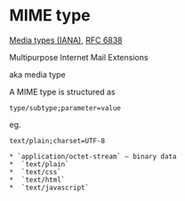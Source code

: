 # MIME type

[Media types (IANA)](https://www.iana.org/assignments/media-types/media-types.xhtml), [RFC 6838](https://datatracker.ietf.org/doc/html/rfc6838)

Multipurpose Internet Mail Extensions

aka media type

A MIME type is structured as

```
type/subtype;parameter=value
```

eg.

```
text/plain;charset=UTF-8
```

~~~admonish example title="Common media types"
* `application/octet-stream` — binary data
*  `text/plain`
*  `text/css`
*  `text/html`
*  `text/javascript`
~~~
